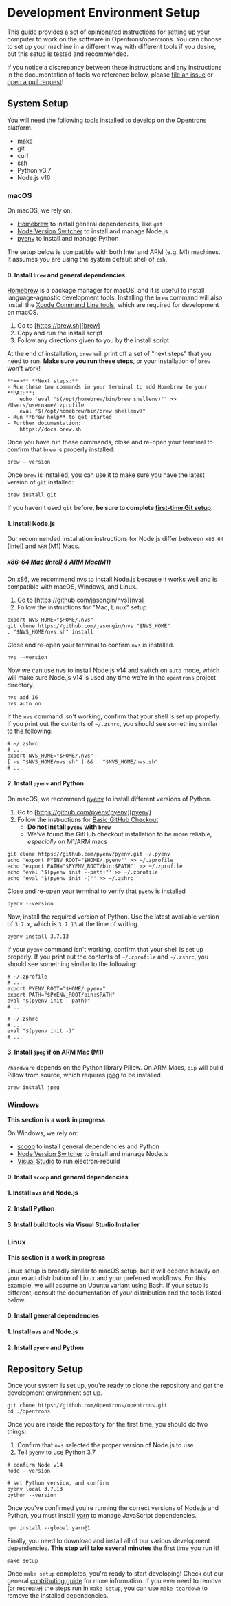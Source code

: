 # Development Environment Setup

This guide provides a set of opinionated instructions for setting up your computer to work on the software in Opentrons/opentrons. You can choose to set up your machine in a different way with different tools if you desire, but this setup is tested and recommended.

If you notice a discrepancy between these instructions and any instructions in the documentation of tools we reference below, please [file an issue][] or [open a pull request][]!

## System Setup

You will need the following tools installed to develop on the Opentrons platform.

- make
- git
- curl
- ssh
- Python v3.7
- Node.js v16

### macOS

On macOS, we rely on:

- [Homebrew][brew] to install general dependencies, like `git`
- [Node Version Switcher][nvs] to install and manage Node.js
- [pyenv][] to install and manage Python

The setup below is compatible with both Intel and ARM (e.g. M1) machines. It assumes you are using the system default shell of `zsh`.

#### 0. Install `brew` and general dependencies

[Homebrew][brew] is a package manager for macOS, and it is useful to install language-agnostic development tools. Installing the `brew` command will also install the [Xcode Command Line tools][], which are required for development on macOS.

1. Go to [https://brew.sh][brew]
2. Copy and run the install script
3. Follow any directions given to you by the install script

At the end of installation, `brew` will print off a set of "next steps" that you need to run. **Make sure you run these steps**, or your installation of `brew` won't work!

```shell
**==>** **Next steps:**
- Run these two commands in your terminal to add Homebrew to your **PATH**:
    echo 'eval "$(/opt/homebrew/bin/brew shellenv)"' >> /Users/username/.zprofile
    eval "$(/opt/homebrew/bin/brew shellenv)"
- Run **brew help** to get started
- Further documentation:
    https://docs.brew.sh
```

Once you have run these commands, close and re-open your terminal to confirm that `brew` is properly installed:

```shell
brew --version
```

Once `brew` is installed, you can use it to make sure you have the latest version of `git` installed:

```shell
brew install git
```

If you haven't used `git` before, **be sure to complete [first-time Git setup][]**.

#### 1. Install Node.js

Our recommended installation instructions for Node.js differ between `x86_64` (Intel) and `ARM` (M1) Macs.

##### x86-64 Mac (Intel) & ARM Mac(M1)

On x86, we recommend [nvs][] to install Node.js because it works well and is compatible with macOS, Windows, and Linux.

1. Go to [https://github.com/jasongin/nvs][nvs]
2. Follow the instructions for "Mac, Linux" setup

```shell
export NVS_HOME="$HOME/.nvs"
git clone https://github.com/jasongin/nvs "$NVS_HOME"
. "$NVS_HOME/nvs.sh" install
```

Close and re-open your terminal to confirm `nvs` is installed.

```shell
nvs --version
```

Now we can use nvs to install Node.js v14 and switch on `auto` mode, which will make sure Node.js v14 is used any time we're in the `opentrons` project directory.

```shell
nvs add 16
nvs auto on
```

If the `nvs` command isn't working, confirm that your shell is set up properly. If you print out the contents of `~/.zshrc`, you should see something similar to the following:

```shell
# ~/.zshrc
# ...
export NVS_HOME="$HOME/.nvs"
[ -s "$NVS_HOME/nvs.sh" ] && . "$NVS_HOME/nvs.sh"
# ...
```

#### 2. Install `pyenv` and Python

On macOS, we recommend [pyenv][] to install different versions of Python.

1. Go to [https://github.com/pyenv/pyenv][pyenv]
2. Follow the instructions for [Basic GitHub Checkout](https://github.com/pyenv/pyenv#basic-github-checkout)
   - **Do not install `pyenv` with `brew`**
   - We've found the GitHub checkout installation to be more reliable, _especially_ on M1/ARM macs

```shell
git clone https://github.com/pyenv/pyenv.git ~/.pyenv
echo 'export PYENV_ROOT="$HOME/.pyenv"' >> ~/.zprofile
echo 'export PATH="$PYENV_ROOT/bin:$PATH"' >> ~/.zprofile
echo 'eval "$(pyenv init --path)"' >> ~/.zprofile
echo 'eval "$(pyenv init -)"' >> ~/.zshrc
```

Close and re-open your terminal to verify that `pyenv` is installed

```shell
pyenv --version
```

Now, install the required version of Python. Use the latest available version of `3.7.x`, which is `3.7.13` at the time of writing.

```shell
pyenv install 3.7.13
```

If your `pyenv` command isn't working, confirm that your shell is set up properly. If you print out the contents of `~/.zprofile` and `~/.zshrc`, you should see something similar to the following:

```shell
# ~/.zprofile
# ...
export PYENV_ROOT="$HOME/.pyenv"
export PATH="$PYENV_ROOT/bin:$PATH"
eval "$(pyenv init --path)"
# ...
```

```shell
# ~/.zshrc
# ...
eval "$(pyenv init -)"
# ...
```

#### 3. Install `jpeg` if on ARM Mac (M1)

`/hardware` depends on the Python library Pillow. On ARM Macs, `pip` will build Pillow from source, which requires [jpeg](https://formulae.brew.sh/formula/jpeg) to be installed.

```shell
brew install jpeg
```

### Windows

**This section is a work in progress**

On Windows, we rely on:

- [scoop][] to install general dependencies and Python
- [Node Version Switcher][nvs] to install and manage Node.js
- [Visual Studio][visual studio] to run electron-rebuild

#### 0. Install `scoop` and general dependencies

#### 1. Install `nvs` and Node.js

#### 2. Install Python

#### 3. Install build tools via Visual Studio Installer

### Linux

**This section is a work in progress**

Linux setup is broadly similar to macOS setup, but it will depend heavily on your exact distribution of Linux and your preferred workflows. For this example, we will assume an Ubuntu variant using Bash. If your setup is different, consult the documentation of your distribution and the tools listed below.

#### 0. Install general dependencies

#### 1. Install `nvs` and Node.js

#### 2. Install `pyenv` and Python

## Repository Setup

Once your system is set up, you're ready to clone the repository and get the development environment set up.

```shell
git clone https://github.com/Opentrons/opentrons.git
cd ./opentrons
```

Once you are inside the repository for the first time, you should do two things:

1. Confirm that `nvs` selected the proper version of Node.js to use
2. Tell `pyenv` to use Python 3.7

```shell
# confirm Node v14
node --version

# set Python version, and confirm
pyenv local 3.7.13
python --version
```

Once you've confirmed you're running the correct versions of Node.js and Python, you must install [yarn][] to manage JavaScript dependencies.

```shell
npm install --global yarn@1
```

Finally, you need to download and install all of our various development dependencies. **This step will take several minutes** the first time you run it!

```shell
make setup
```

Once `make setup` completes, you're ready to start developing! Check out our general [contributing guide][] for more information. If you ever need to remove (or recreate) the steps run in `make setup`, you can use `make teardown` to remove the installed dependencies.

[file an issue]: https://github.com/Opentrons/opentrons/issues
[open a pull request]: https://github.com/Opentrons/opentrons/pulls
[first-time git setup]: https://git-scm.com/book/en/v2/Getting-Started-First-Time-Git-Setup
[brew]: https://brew.sh
[xcode command line tools]: https://developer.apple.com/xcode/resources/
[scoop]: https://scoop.sh/
[nvs]: https://github.com/jasongin/nvs
[visual studio]: https://visualstudio.microsoft.com/
[pyenv]: https://github.com/pyenv/pyenv
[yarn]: https://classic.yarnpkg.com/
[pipenv]: https://github.com/pypa/pipenv
[contributing guide]: ./CONTRIBUTING.md
